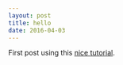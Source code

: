 ```yaml
---
layout: post
title: hello
date: 2016-04-03
---
```


First post using this [nice tutorial](http://jmcglone.com/guides/github-pages/).
